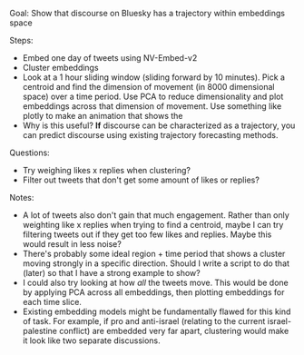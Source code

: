 Goal: Show that discourse on Bluesky has a trajectory within embeddings space

Steps:
- Embed one day of tweets using NV-Embed-v2
- Cluster embeddings
- Look at a 1 hour sliding window (sliding forward by 10 minutes). Pick a centroid and find the dimension of movement (in 8000 dimensional space) over a time period. Use PCA to reduce dimensionality and plot embeddings across that dimension of movement. Use something like plotly to make an animation that shows the
- Why is this useful? **If** discourse can be characterized as a trajectory, you can predict discourse using existing trajectory forecasting methods.

Questions:
- Try weighing likes x replies when clustering?
- Filter out tweets that don't get some amount of likes or replies?

Notes:
- A lot of tweets also don't gain that much engagement. Rather than only weighting like x replies when trying to find a centroid, maybe I can try filtering tweets out if they get too few likes and replies. Maybe this would result in less noise?
- There's probably some ideal region + time period that shows a cluster moving strongly in a specific direction. Should I write a script to do that (later) so that I have a strong example to show?
- I could also try looking at how *all* the tweets move. This would be done by applying PCA across all embeddings, then plotting embeddings for each time slice. 
- Existing embedding models might be fundamentally flawed for this kind of task. For example, if pro and anti-israel (relating to the current israel-palestine conflict) are embedded very far apart, clustering would make it look like two separate discussions.